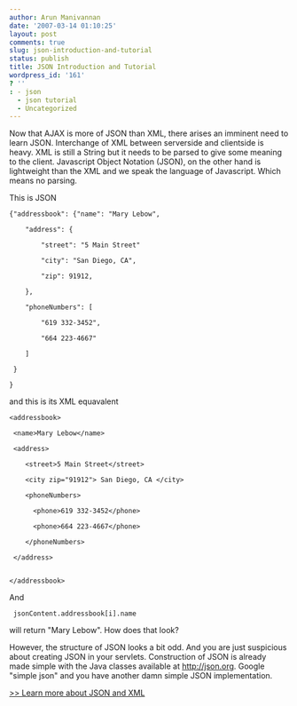 ```yaml
---
author: Arun Manivannan
date: '2007-03-14 01:10:25'
layout: post
comments: true
slug: json-introduction-and-tutorial
status: publish
title: JSON Introduction and Tutorial
wordpress_id: '161'
? ''
: - json
  - json tutorial
  - Uncategorized
---
```


Now that AJAX is more of JSON than XML, there arises an imminent need to learn
JSON. Interchange of XML between serverside and clientside is heavy. XML is
still a String but it needs to be parsed to give some meaning to the client.
Javascript Object Notation (JSON), on the other hand is lightweight than the
XML and we speak the language of Javascript. Which means no parsing.

This is JSON


    {"addressbook": {"name": "Mary Lebow",

        "address": {

            "street": "5 Main Street"

            "city": "San Diego, CA",

            "zip": 91912,

        },

        "phoneNumbers": [

            "619 332-3452",

            "664 223-4667"

        ]

     }

    }

and this is its XML equavalent


    <addressbook>

     <name>Mary Lebow</name>

     <address>

        <street>5 Main Street</street>

        <city zip="91912"> San Diego, CA </city>

        <phoneNumbers>

          <phone>619 332-3452</phone>

          <phone>664 223-4667</phone>

        </phoneNumbers>

     </address>


    </addressbook>

And


     jsonContent.addressbook[i].name

will return "Mary Lebow". How does that look?

However, the structure of JSON looks a bit odd. And you are just suspicious
about creating JSON in your servlets. Construction of JSON is already made
simple with the Java classes available at http://json.org. Google "simple
json" and you have another damn simple JSON implementation.

[>> Learn more about JSON and XML ][1]

   [1]:
http://weblogs.java.net/blog/arungupta/archive/2007/03/languageneutral.html

